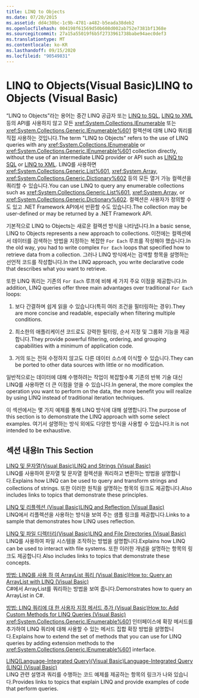 ```yaml
---
title: LINQ to Objects
ms.date: 07/20/2015
ms.assetid: dd4c30bc-1c9b-4781-a482-b5eada38deb2
ms.openlocfilehash: 004198f61569d50b608d002ab752e7381bf1368e
ms.sourcegitcommit: 27a15a55019f6b5f2733961738babe94aec0def3
ms.translationtype: MT
ms.contentlocale: ko-KR
ms.lasthandoff: 09/15/2020
ms.locfileid: "90549831"
---
```

# <a name="linq-to-objects-visual-basic"></a><span data-ttu-id="6ecc4-102">LINQ to Objects(Visual Basic)</span><span class="sxs-lookup"><span data-stu-id="6ecc4-102">LINQ to Objects (Visual Basic)</span></span>
<span data-ttu-id="6ecc4-103">“LINQ to Objects”라는 용어는 중간 LINQ 공급자 또는 [LINQ to SQL](../../../../framework/data/adonet/sql/linq/index.md), [LINQ to XML](../../../../standard/linq/linq-xml-overview.md) 등의 API를 사용하지 않고 모든 <xref:System.Collections.IEnumerable> 또는 <xref:System.Collections.Generic.IEnumerable%601> 컬렉션에 대해 LINQ 쿼리를 직접 사용하는 것입니다.</span><span class="sxs-lookup"><span data-stu-id="6ecc4-103">The term "LINQ to Objects" refers to the use of LINQ queries with any <xref:System.Collections.IEnumerable> or <xref:System.Collections.Generic.IEnumerable%601> collection directly, without the use of an intermediate LINQ provider or API such as [LINQ to SQL](../../../../framework/data/adonet/sql/linq/index.md) or [LINQ to XML](../../../../standard/linq/linq-xml-overview.md).</span></span> <span data-ttu-id="6ecc4-104">LINQ를 사용하면 <xref:System.Collections.Generic.List%601>, <xref:System.Array>, <xref:System.Collections.Generic.Dictionary%602> 등의 모든 열거 가능 컬렉션을 쿼리할 수 있습니다.</span><span class="sxs-lookup"><span data-stu-id="6ecc4-104">You can use LINQ to query any enumerable collections such as <xref:System.Collections.Generic.List%601>, <xref:System.Array>, or <xref:System.Collections.Generic.Dictionary%602>.</span></span> <span data-ttu-id="6ecc4-105">컬렉션은 사용자가 정의할 수도 있고 .NET Framework API에서 반환할 수도 있습니다.</span><span class="sxs-lookup"><span data-stu-id="6ecc4-105">The collection may be user-defined or may be returned by a .NET Framework API.</span></span>  
  
 <span data-ttu-id="6ecc4-106">기본적으로 LINQ to Objects는 새로운 컬렉션 방식을 나타냅니다.</span><span class="sxs-lookup"><span data-stu-id="6ecc4-106">In a basic sense, LINQ to Objects represents a new approach to collections.</span></span> <span data-ttu-id="6ecc4-107">이전에는 컬렉션에서 데이터를 검색하는 방법을 지정하는 복잡한 `For Each` 루프를 작성해야 했습니다.</span><span class="sxs-lookup"><span data-stu-id="6ecc4-107">In the old way, you had to write complex `For Each` loops that specified how to retrieve data from a collection.</span></span> <span data-ttu-id="6ecc4-108">그러나 LINQ 방식에서는 검색할 항목을 설명하는 선언적 코드를 작성합니다.</span><span class="sxs-lookup"><span data-stu-id="6ecc4-108">In the LINQ approach, you write declarative code that describes what you want to retrieve.</span></span>  
  
 <span data-ttu-id="6ecc4-109">또한 LINQ 쿼리는 기존의 `For Each` 루프에 비해 세 가지 주요 이점을 제공합니다.</span><span class="sxs-lookup"><span data-stu-id="6ecc4-109">In addition, LINQ queries offer three main advantages over traditional `For Each` loops:</span></span>  
  
1. <span data-ttu-id="6ecc4-110">보다 간결하며 쉽게 읽을 수 있습니다(특히 여러 조건을 필터링하는 경우).</span><span class="sxs-lookup"><span data-stu-id="6ecc4-110">They are more concise and readable, especially when filtering multiple conditions.</span></span>  
  
2. <span data-ttu-id="6ecc4-111">최소한의 애플리케이션 코드로도 강력한 필터링, 순서 지정 및 그룹화 기능을 제공합니다.</span><span class="sxs-lookup"><span data-stu-id="6ecc4-111">They provide powerful filtering, ordering, and grouping capabilities with a minimum of application code.</span></span>  
  
3. <span data-ttu-id="6ecc4-112">거의 또는 전혀 수정하지 않고도 다른 데이터 소스에 이식할 수 있습니다.</span><span class="sxs-lookup"><span data-stu-id="6ecc4-112">They can be ported to other data sources with little or no modification.</span></span>  
  
 <span data-ttu-id="6ecc4-113">일반적으로는 데이터에 대해 수행하려는 작업이 복잡할수록 기존의 반복 기술 대신 LINQ를 사용하면 더 큰 이점을 얻을 수 있습니다.</span><span class="sxs-lookup"><span data-stu-id="6ecc4-113">In general, the more complex the operation you want to perform on the data, the more benefit you will realize by using LINQ instead of traditional iteration techniques.</span></span>  
  
 <span data-ttu-id="6ecc4-114">이 섹션에서는 몇 가지 예제를 통해 LINQ 방식에 대해 설명합니다.</span><span class="sxs-lookup"><span data-stu-id="6ecc4-114">The purpose of this section is to demonstrate the LINQ approach with some select examples.</span></span> <span data-ttu-id="6ecc4-115">여기서 설명하는 방식 외에도 다양한 방식을 사용할 수 있습니다.</span><span class="sxs-lookup"><span data-stu-id="6ecc4-115">It is not intended to be exhaustive.</span></span>  
  
## <a name="in-this-section"></a><span data-ttu-id="6ecc4-116">섹션 내용</span><span class="sxs-lookup"><span data-stu-id="6ecc4-116">In This Section</span></span>  
 [<span data-ttu-id="6ecc4-117">LINQ 및 문자열(Visual Basic)</span><span class="sxs-lookup"><span data-stu-id="6ecc4-117">LINQ and Strings (Visual Basic)</span></span>](linq-and-strings.md)  
 <span data-ttu-id="6ecc4-118">LINQ를 사용하여 문자열 및 문자열 컬렉션을 쿼리하고 변환하는 방법을 설명합니다.</span><span class="sxs-lookup"><span data-stu-id="6ecc4-118">Explains how LINQ can be used to query and transform strings and collections of strings.</span></span> <span data-ttu-id="6ecc4-119">또한 이러한 원칙을 설명하는 항목의 링크도 제공합니다.</span><span class="sxs-lookup"><span data-stu-id="6ecc4-119">Also includes links to topics that demonstrate these principles.</span></span>  
  
 [<span data-ttu-id="6ecc4-120">LINQ 및 리플렉션 (Visual Basic)</span><span class="sxs-lookup"><span data-stu-id="6ecc4-120">LINQ and Reflection (Visual Basic)</span></span>](linq-and-reflection.md)  
 <span data-ttu-id="6ecc4-121">LINQ에서 리플렉션을 사용하는 방식을 보여 주는 샘플 링크를 제공합니다.</span><span class="sxs-lookup"><span data-stu-id="6ecc4-121">Links to a sample that demonstrates how LINQ uses reflection.</span></span>  
  
 [<span data-ttu-id="6ecc4-122">LINQ 및 파일 디렉터리(Visual Basic)</span><span class="sxs-lookup"><span data-stu-id="6ecc4-122">LINQ and File Directories (Visual Basic)</span></span>](linq-and-file-directories.md)  
 <span data-ttu-id="6ecc4-123">LINQ를 사용하여 파일 시스템을 조작하는 방법을 설명합니다.</span><span class="sxs-lookup"><span data-stu-id="6ecc4-123">Explains how LINQ can be used to interact with file systems.</span></span> <span data-ttu-id="6ecc4-124">또한 이러한 개념을 설명하는 항목의 링크도 제공합니다.</span><span class="sxs-lookup"><span data-stu-id="6ecc4-124">Also includes links to topics that demonstrate these concepts.</span></span>  
  
 [<span data-ttu-id="6ecc4-125">방법: LINQ를 사용 하 여 ArrayList 쿼리 (Visual Basic)</span><span class="sxs-lookup"><span data-stu-id="6ecc4-125">How to: Query an ArrayList with LINQ (Visual Basic)</span></span>](how-to-query-an-arraylist-with-linq.md)  
 <span data-ttu-id="6ecc4-126">C#에서 ArrayList를 쿼리하는 방법을 보여 줍니다.</span><span class="sxs-lookup"><span data-stu-id="6ecc4-126">Demonstrates how to query an ArrayList in C#.</span></span>  
  
 [<span data-ttu-id="6ecc4-127">방법: LINQ 쿼리에 대 한 사용자 지정 메서드 추가 (Visual Basic)</span><span class="sxs-lookup"><span data-stu-id="6ecc4-127">How to: Add Custom Methods for LINQ Queries (Visual Basic)</span></span>](how-to-add-custom-methods-for-linq-queries.md)  
 <span data-ttu-id="6ecc4-128"><xref:System.Collections.Generic.IEnumerable%601> 인터페이스에 확장 메서드를 추가하여 LINQ 쿼리에 대해 사용할 수 있는 메서드 집합 확장 방법을 설명합니다.</span><span class="sxs-lookup"><span data-stu-id="6ecc4-128">Explains how to extend the set of methods that you can use for LINQ queries by adding extension methods to the <xref:System.Collections.Generic.IEnumerable%601> interface.</span></span>  
  
 [<span data-ttu-id="6ecc4-129">LINQ(Language-Integrated Query)(Visual Basic)</span><span class="sxs-lookup"><span data-stu-id="6ecc4-129">Language-Integrated Query (LINQ) (Visual Basic)</span></span>](index.md)  
 <span data-ttu-id="6ecc4-130">LINQ 관련 설명과 쿼리를 수행하는 코드 예제를 제공하는 항목의 링크가 나와 있습니다.</span><span class="sxs-lookup"><span data-stu-id="6ecc4-130">Provides links to topics that explain LINQ and provide examples of code that perform queries.</span></span>
